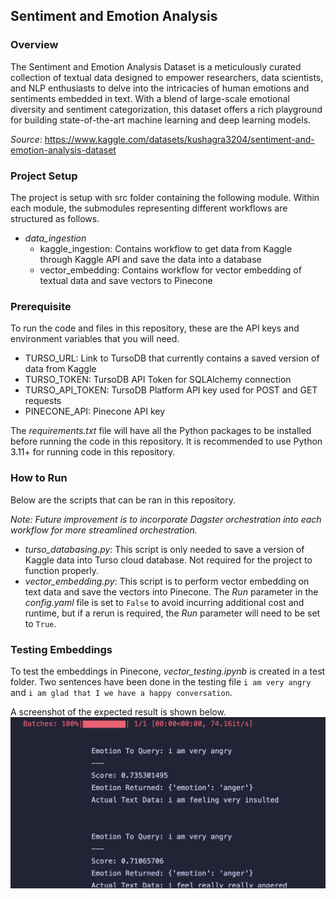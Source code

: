 ## Sentiment and Emotion Analysis

### Overview
The Sentiment and Emotion Analysis Dataset is a meticulously curated collection of textual 
data designed to empower researchers, data scientists, and NLP enthusiasts to delve into 
the intricacies of human emotions and sentiments embedded in text.
With a blend of large-scale emotional diversity and sentiment categorization, 
this dataset offers a rich playground for building state-of-the-art machine learning and deep learning models.

*Source*: https://www.kaggle.com/datasets/kushagra3204/sentiment-and-emotion-analysis-dataset


### Project Setup

The project is setup with src folder containing the following module. Within each module, 
the submodules representing different workflows are structured as follows.
- *data_ingestion*
  - kaggle_ingestion: Contains workflow to get data from Kaggle through Kaggle API and save the data into a database
  - vector_embedding: Contains workflow for vector embedding of textual data and save vectors to Pinecone


### Prerequisite
To run the code and files in this repository, these are the API keys and environment variables that you will need.
- TURSO_URL: Link to TursoDB that currently contains a saved version of data from Kaggle
- TURSO_TOKEN: TursoDB API Token for SQLAlchemy connection
- TURSO_API_TOKEN: TursoDB Platform API key used for POST and GET requests
- PINECONE_API: Pinecone API key

The *requirements.txt* file will have all the Python packages to be installed before running the code in this
repository. It is recommended to use Python 3.11+ for running code in this repository.


### How to Run
Below are the scripts that can be ran in this repository.

*Note: Future improvement is to incorporate Dagster orchestration into each workflow for more streamlined orchestration.*

- *turso_databasing.py*: This script is only needed to save a version of Kaggle data into Turso cloud database.
Not required for the project to function properly.
- *vector_embedding.py*: This script is to perform vector embedding on text data and save the vectors into Pinecone.
The *_Run_* parameter in the *config.yaml* file is set to `False` to avoid incurring additional cost and runtime, but
if a rerun is required, the *_Run_* parameter will need to be set to `True`.


### Testing Embeddings
To test the embeddings in Pinecone, *vector_testing.ipynb* is created in a test folder. Two sentences have been done in the 
testing file `i am very angry` and `i am glad that I we have a happy conversation`.

A screenshot of the expected result is shown below.
![Testing Sample](/images/Embedding_Testing_Sample.png)

